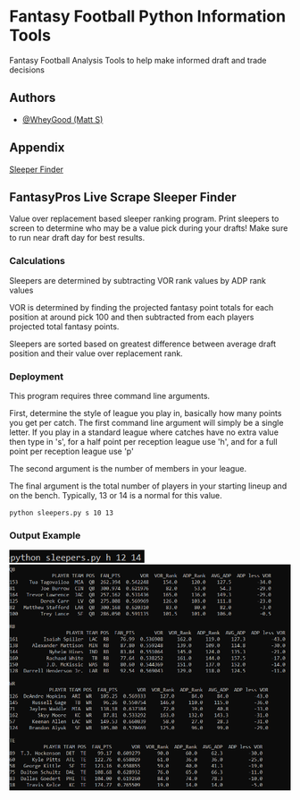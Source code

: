 # Fantasy Football Python Information Tools

Fantasy Football Analysis Tools to help make informed draft and trade decisions


## Authors

- [@WheyGood (Matt S)](https://www.https://github.com/WheyGood)

## Appendix

[Sleeper Finder](#fantasyPros-live-scrape-sleeper-finder)


## FantasyPros Live Scrape Sleeper Finder

Value over replacement based sleeper ranking program.  Print sleepers to screen to determine 
who may be a value pick during your drafts!  Make sure to run near draft day for best results.


### Calculations
Sleepers are determined by subtracting VOR rank values by ADP rank values

VOR is determined by finding the projected fantasy point totals for each position at around
pick 100 and then subtracted from each players projected total fantasy points.  

Sleepers are sorted based on greatest difference between average draft position and their
value over replacement rank.







### Deployment

This program requires three command line arguments.  

First, determine the style of league you
play in, basically how many points you get per catch.  The first command line argument will simply
be a single letter.  If you play in a standard league where catches have no extra value then 
type in 's', for a half point per reception league use 'h', and for a full point per reception
league use 'p'   

The second argument is the number of members in your league.

The final argument is the total number of players in your starting lineup and on the bench.
Typically, 13 or 14 is a normal for this value. 

 ```
 python sleepers.py s 10 13
 ```


### Output Example
![](images/sleeper_args.png)
![](images/sleeper_output.png)




